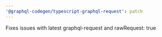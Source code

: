 ```yaml
---
'@graphql-codegen/typescript-graphql-request': patch
---
```


Fixes issues with latest graphql-request and rawRequest: true
